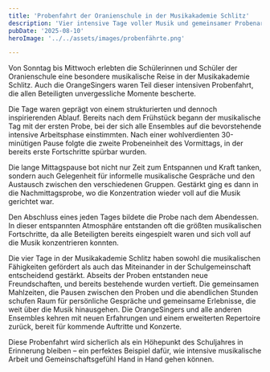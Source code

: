 ```yaml
---
title: 'Probenfahrt der Oranienschule in der Musikakademie Schlitz'
description: 'Vier intensive Tage voller Musik und gemeinsamer Probenarbeit'
pubDate: '2025-08-10'
heroImage: '../../assets/images/probenfährte.png'

---
```


Von Sonntag bis Mittwoch erlebten die Schülerinnen und Schüler der Oranienschule eine besondere musikalische Reise in der Musikakademie Schlitz. Auch die OrangeSingers waren Teil dieser intensiven Probenfahrt, die allen Beteiligten unvergessliche Momente bescherte.

Die Tage waren geprägt von einem strukturierten und dennoch inspirierenden Ablauf. Bereits nach dem Frühstück begann der musikalische Tag mit der ersten Probe, bei der sich alle Ensembles auf die bevorstehende intensive Arbeitsphase einstimmten. Nach einer wohlverdienten 30-minütigen Pause folgte die zweite Probeneinheit des Vormittags, in der bereits erste Fortschritte spürbar wurden.

Die lange Mittagspause bot nicht nur Zeit zum Entspannen und Kraft tanken, sondern auch Gelegenheit für informelle musikalische Gespräche und den Austausch zwischen den verschiedenen Gruppen. Gestärkt ging es dann in die Nachmittagsprobe, wo die Konzentration wieder voll auf die Musik gerichtet war.

Den Abschluss eines jeden Tages bildete die Probe nach dem Abendessen. In dieser entspannten Atmosphäre entstanden oft die größten musikalischen Fortschritte, da alle Beteiligten bereits eingespielt waren und sich voll auf die Musik konzentrieren konnten.

Die vier Tage in der Musikakademie Schlitz haben sowohl die musikalischen Fähigkeiten gefördert als auch das Miteinander in der Schulgemeinschaft entscheidend gestärkt. Abseits der Proben entstanden neue Freundschaften, und bereits bestehende wurden vertieft. Die gemeinsamen Mahlzeiten, die Pausen zwischen den Proben und die abendlichen Stunden schufen Raum für persönliche Gespräche und gemeinsame Erlebnisse, die weit über die Musik hinausgehen. Die OrangeSingers und alle anderen Ensembles kehren mit neuen Erfahrungen und einem erweiterten Repertoire zurück, bereit für kommende Auftritte und Konzerte.

Diese Probenfahrt wird sicherlich als ein Höhepunkt des Schuljahres in Erinnerung bleiben – ein perfektes Beispiel dafür, wie intensive musikalische Arbeit und Gemeinschaftsgefühl Hand in Hand gehen können.